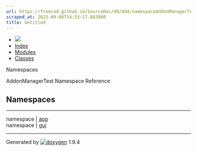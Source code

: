 ```yaml
---
url: https://freecad.github.io/SourceDoc/d9/dd4/namespaceAddonManagerTest.html
scraped_at: 2025-09-08T14:53:17.083980
title: Untitled
---
```


  * [ ![](https://www.freecad.org/svg/logo-freecad.svg) ](https://freecadweb.org "FreeCAD")
  * [Index](../../index.html "Index")
  * [Modules](../../modules.html "Modules list")
  * [Classes](../../annotated.html "Annotated list")

Namespaces

AddonManagerTest Namespace Reference

##  Namespaces  
  
---  
namespace | [app](../../d0/d7d/namespaceAddonManagerTest_1_1app.html)  
namespace | [gui](../../d6/d3c/namespaceAddonManagerTest_1_1gui.html)  
  
* * *

Generated by
[![doxygen](../../doxygen.svg)](https://www.doxygen.org/index.html) 1.9.4

